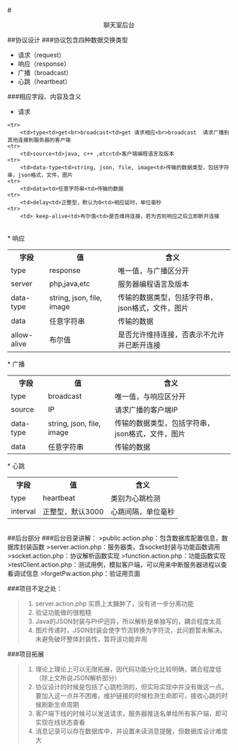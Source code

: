 #<center>聊天室后台</center>  

##协议设计
###协议包含四种数据交换类型
* 请求（request）
* 响应（response）
* 广播（broadcast）
* 心跳（heartbeat）  

###相应字段、内容及含义
* 请求  
<table>
	<tr>
		
	<tr>
		<td>type<td>get<br>broadcast<td>get 请求相应<br>broadcast  请求广播到其他连接到服务器的客户端
	<tr>
		<td>source<td>java, c++ ,etc<td>客户端编程语言及版本
	<tr>
		<td>data-type<td>string, json, file, image<td>传输的数据类型，包括字符串，json格式，文件，图片
	<tr>
		<td>data<td>任意字符串<td>传输的数据
	<tr>
		<td>delay<td>正整型，默认为0<td>相应延时，单位毫秒
	<tr>
		<td> keep-alive<td>布尔值<td>是否维持连接，若为否则响应之后立即断开连接
</table>
* 响应  
<table>
	<tr>
		<th>字段</th><th>值</th><th>含义</th>
	<tr>
		<td>type<td>response<td>唯一值，与广播区分开
	<tr>
		<td>server<td>php,java,etc<td>服务器编程语言及版本
	<tr>
		<td>data-type<td>string, json, file, image<td>传输的数据类型，包括字符串，json格式，文件，图片
	<tr>
		<td>data<td>任意字符串<td>传输的数据
	<tr>
		<td>allow-alive<td>布尔值<td>是否允许维持连接，否表示不允许并已断开连接
</table>
* 广播  
<table>
	<tr>
		<th>字段</th><th>值</th><th>含义</th>
	<tr>
		<td>type<td>broadcast<td>唯一值，与响应区分开
	<tr>
		<td>source<td>IP<td>请求广播的客户端IP
	<tr>
		<td>data-type<td>string, json, file, image<td>传输的数据类型，包括字符串，json格式，文件，图片
	<tr>
		<td>data<td>任意字符串<td>传输的数据
</table>
* 心跳
<table>
	<tr>
		<th>字段</th><th>值</th><th>含义</th>
	<tr>
		<td>type<td>heartbeat<td>类别为心跳检测
	<tr>
		<td>interval<td>正整型，默认3000<td>心跳间隔，单位毫秒
</table>
  

<br />
##后台部分
###后台目录讲解：
>public.action.php：包含数据库配置信息，数据库封装函数  
>server.action.php：服务器类，含socket封装与功能函数调用  
>socket.action.php：协议解析函数实现  
>function.action.php：功能函数实现  
>testClient.action.php：测试用例，模拟客户端，可以用来中断服务器进程以查看调试信息  
>forgetPw.action.php：验证用页面  

###项目不足之处：
>1. server.action.php 实质上太臃肿了，没有进一步分离功能  
>2. 验证功能做的很粗糙  
>3. Java的JSON封装与PHP迥异，所以解析是单独写的，耦合程度太高  
>4. 图片传递时，JSON封装会使字节流转换为字符流，此问题暂未解决。未避免破坏整体封装性，暂将该功能弃用  

###项目拓展
>1. 理论上理论上可以无限拓展，因代码功能分化比较明确，耦合程度低（除上文所说JSON解析部分）  
>2. 协议设计的时候是包括了心跳检测的，但实际实现中并没有做这一点。要加入这一点并不困难，维护链接的时候检测生命即可，接收心跳的时候刷新生命周期  
>3. 客户端下线的时候可以发送请求，服务器推送名单给所有客户端，即可实现在线状态查看  
>4. 消息记录可以存在数据库中，并设置未读消息提醒，但数据库设计难度大  
